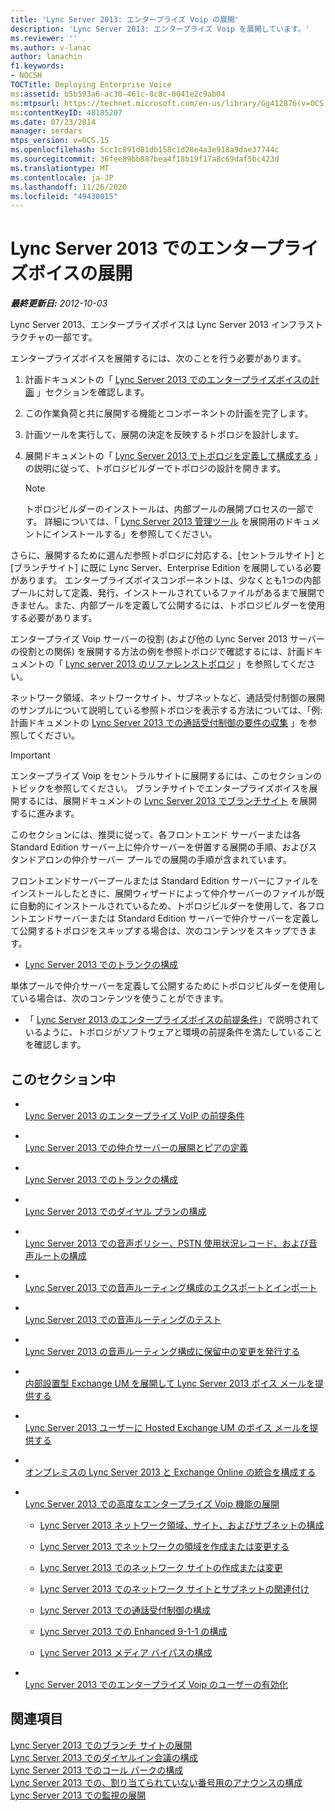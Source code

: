 ```yaml
---
title: 'Lync Server 2013: エンタープライズ Voip の展開'
description: 'Lync Server 2013: エンタープライズ Voip を展開しています。'
ms.reviewer: ''
ms.author: v-lanac
author: lanachin
f1.keywords:
- NOCSH
TOCTitle: Deploying Enterprise Voice
ms:assetid: b5b593a6-ac30-461c-8c8c-0041e2c9ab04
ms:mtpsurl: https://technet.microsoft.com/en-us/library/Gg412876(v=OCS.15)
ms:contentKeyID: 48185207
ms.date: 07/23/2014
manager: serdars
mtps_version: v=OCS.15
ms.openlocfilehash: 5cc1c891d81db158c1d28e4a3e918a9dae37744c
ms.sourcegitcommit: 36fee89bb887bea4f18b19f17a8c69daf5bc423d
ms.translationtype: MT
ms.contentlocale: ja-JP
ms.lasthandoff: 11/26/2020
ms.locfileid: "49430015"
---
```

# <a name="deploying-enterprise-voice-in-lync-server-2013"></a>Lync Server 2013 でのエンタープライズボイスの展開

<div data-xmlns="http://www.w3.org/1999/xhtml">

<div class="topic" data-xmlns="http://www.w3.org/1999/xhtml" data-msxsl="urn:schemas-microsoft-com:xslt" data-cs="https://msdn.microsoft.com/">

<div data-asp="https://msdn2.microsoft.com/asp">



</div>

<div id="mainSection">

<div id="mainBody">

<span> </span>

_**最終更新日:** 2012-10-03_

Lync Server 2013、エンタープライズボイスは Lync Server 2013 インフラストラクチャの一部です。

エンタープライズボイスを展開するには、次のことを行う必要があります。

<div id="sectionSection0" class="section">

1.  計画ドキュメントの「 [Lync Server 2013 でのエンタープライズボイスの計画](lync-server-2013-planning-for-enterprise-voice.md) 」セクションを確認します。

2.  この作業負荷と共に展開する機能とコンポーネントの計画を完了します。

3.  計画ツールを実行して、展開の決定を反映するトポロジを設計します。

4.  展開ドキュメントの「 [Lync Server 2013 でトポロジを定義して構成する](lync-server-2013-defining-and-configuring-the-topology.md) 」の説明に従って、トポロジビルダーでトポロジの設計を開きます。
    
    <div>
    

    > [!NOTE]  
    > トポロジビルダーのインストールは、内部プールの展開プロセスの一部です。 詳細については、「 <A href="lync-server-2013-install-lync-server-administrative-tools.md">Lync Server 2013 管理ツール</A> を展開用のドキュメントにインストールする」を参照してください。

    
    </div>

さらに、展開するために選んだ参照トポロジに対応する、[セントラルサイト] と [ブランチサイト] に既に Lync Server、Enterprise Edition を展開している必要があります。 エンタープライズボイスコンポーネントは、少なくとも1つの内部プールに対して定義、発行、インストールされているファイルがあるまで展開できません。また、内部プールを定義して公開するには、トポロジビルダーを使用する必要があります。

</div>

<div id="sectionSection1" class="section">

<div class="subSection">

エンタープライズ Voip サーバーの役割 (および他の Lync Server 2013 サーバーの役割との関係) を展開する方法の例を参照トポロジで確認するには、計画ドキュメントの「 [Lync server 2013 のリファレンストポロジ](lync-server-2013-reference-topologies.md) 」を参照してください。

ネットワーク領域、ネットワークサイト、サブネットなど、通話受付制御の展開のサンプルについて説明している参照トポロジを表示する方法については、「例: 計画ドキュメントの [Lync Server 2013 での通話受付制御の要件の収集](lync-server-2013-example-of-gathering-your-requirements-for-call-admission-control.md) 」を参照してください。

</div>

</div>

<div id="sectionSection2" class="section">

<div>


> [!IMPORTANT]  
> エンタープライズ Voip をセントラルサイトに展開するには、このセクションのトピックを参照してください。 ブランチサイトでエンタープライズボイスを展開するには、展開ドキュメントの <A href="lync-server-2013-deploying-branch-sites.md">Lync Server 2013 でブランチサイト</A> を展開するに進みます。



</div>

このセクションには、推奨に従って、各フロントエンド サーバーまたは各 Standard Edition サーバー上に仲介サーバーを併置する展開の手順、およびスタンドアロンの仲介サーバー プールでの展開の手順が含まれています。

フロントエンドサーバープールまたは Standard Edition サーバーにファイルをインストールしたときに、展開ウィザードによって仲介サーバーのファイルが既に自動的にインストールされているため、トポロジビルダーを使用して、各フロントエンドサーバーまたは Standard Edition サーバーで仲介サーバーを定義して公開するトポロジをスキップする場合は、次のコンテンツをスキップできます。

  - [Lync Server 2013 でのトランクの構成](lync-server-2013-configuring-trunks.md)

単体プールで仲介サーバーを定義して公開するためにトポロジビルダーを使用している場合は、次のコンテンツを使うことができます。

  - 「 [Lync Server 2013 のエンタープライズボイスの前提条件](lync-server-2013-enterprise-voice-prerequisites.md)」で説明されているように、トポロジがソフトウェアと環境の前提条件を満たしていることを確認します。

</div>

<div>

## <a name="in-this-section"></a>このセクション中

  - <span></span>  
    [Lync Server 2013 のエンタープライズ VoIP の前提条件](lync-server-2013-enterprise-voice-prerequisites.md)

  - <span></span>  
    [Lync Server 2013 での仲介サーバーの展開とピアの定義](lync-server-2013-deploying-mediation-servers-and-defining-peers.md)

  - <span></span>  
    [Lync Server 2013 でのトランクの構成](lync-server-2013-configuring-trunks.md)

  - <span></span>  
    [Lync Server 2013 でのダイヤル プランの構成](lync-server-2013-configuring-dial-plans.md)

  - <span></span>  
    [Lync Server 2013 での音声ポリシー、PSTN 使用状況レコード、および音声ルートの構成](lync-server-2013-configuring-voice-policies-pstn-usage-records-and-voice-routes.md)

  - <span></span>  
    [Lync Server 2013 での音声ルーティング構成のエクスポートとインポート](lync-server-2013-exporting-and-importing-voice-routing-configuration.md)

  - <span></span>  
    [Lync Server 2013 での音声ルーティングのテスト](lync-server-2013-test-voice-routing.md)

  - <span></span>  
    [Lync Server 2013 の音声ルーティング構成に保留中の変更を発行する](lync-server-2013-publish-pending-changes-to-the-voice-routing-configuration.md)

  - <span></span>  
    [内部設置型 Exchange UM を展開して Lync Server 2013 ボイス メールを提供する](lync-server-2013-deploying-on-premises-exchange-um-to-provide-lync-server-2013-voice-mail.md)

  - <span></span>  
    [Lync Server 2013 ユーザーに Hosted Exchange UM のボイス メールを提供する](lync-server-2013-providing-lync-server-users-voice-mail-on-hosted-exchange-um.md)

  - <span></span>  
    [オンプレミスの Lync Server 2013 と Exchange Online の統合を構成する](lync-server-2013-configuring-on-premises-lync-server-integration-with-exchange-online.md)

  - <span></span>  
    [Lync Server 2013 での高度なエンタープライズ Voip 機能の展開](lync-server-2013-deploying-advanced-enterprise-voice-features.md)
    
      - [Lync Server 2013 ネットワーク領域、サイト、およびサブネットの構成](lync-server-2013-about-network-regions-sites-and-subnets.md)
    
      - [Lync Server 2013 でネットワークの領域を作成または変更する](lync-server-2013-create-or-modify-a-network-region.md)
    
      - [Lync Server 2013 でのネットワーク サイトの作成または変更](lync-server-2013-create-or-modify-a-network-site.md)
    
      - [Lync Server 2013 でのネットワーク サイトとサブネットの関連付け](lync-server-2013-associate-a-subnet-with-a-network-site.md)
    
      - [Lync Server 2013 での通話受付制御の構成](lync-server-2013-configure-call-admission-control.md)
    
      - [Lync Server 2013 での Enhanced 9-1-1 の構成](lync-server-2013-configure-enhanced-9-1-1.md)
    
      - [Lync Server 2013 メディア バイパスの構成](lync-server-2013-configure-media-bypass.md)

  - <span></span>  
    [Lync Server 2013 でのエンタープライズ Voip のユーザーの有効化](lync-server-2013-enable-users-for-enterprise-voice.md)

</div>

<div>

## <a name="see-also"></a>関連項目


[Lync Server 2013 でのブランチ サイトの展開](lync-server-2013-deploying-branch-sites.md)  
[Lync Server 2013 でのダイヤルイン会議の構成](lync-server-2013-configuring-dial-in-conferencing.md)  
[Lync Server 2013 でのコール パークの構成](lync-server-2013-configuring-call-park.md)  
[Lync Server 2013 での、割り当てられていない番号用のアナウンスの構成](lync-server-2013-configuring-announcements-for-unassigned-numbers.md)  
[Lync Server 2013 での監視の展開](lync-server-2013-deploying-monitoring.md)  
  

</div>

</div>

<span> </span>

</div>

</div>

</div>


